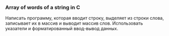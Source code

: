 ### Array of words of a string in C 
Написать программу, которая вводит строку, выделяет из строки слова, записывает их в массив и выводит массив слов. Использовать указатели и форматированный ввод-вывод данных.
